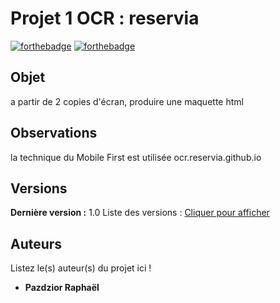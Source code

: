 # Projet 1 OCR : reservia


[![forthebadge](http://forthebadge.com/images/badges/built-with-love.svg)](http://forthebadge.com)  [![forthebadge](http://forthebadge.com/images/badges/powered-by-electricity.svg)](http://forthebadge.com)


## Objet

a partir de 2 copies d'écran, produire une maquette html

## Observations

la technique du Mobile First est utilisée
ocr.reservia.github.io

## Versions

**Dernière version :** 1.0
Liste des versions : [Cliquer pour afficher](https://github.com/rpceri/ocr.reservia.github.io/tags)


## Auteurs
Listez le(s) auteur(s) du projet ici !
* **Pazdzior Raphaël** 

